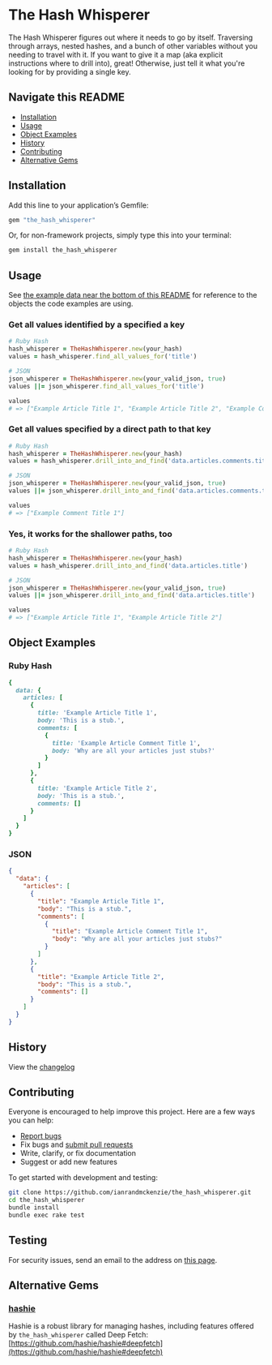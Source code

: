 # The Hash Whisperer
The Hash Whisperer figures out where it needs to go by itself. Traversing through arrays, nested hashes, and a bunch of other variables without you needing to travel with it. If you want to give it a map (aka explicit instructions where to drill into), great! Otherwise, just tell it what you're looking for by providing a single key.

## Navigate this README
* [Installation](#installation)
* [Usage](#usage)
* [Object Examples](#object-examples)
* [History](#history)
* [Contributing](#contributing)
* [Alternative Gems](#alternative-gems)

## Installation

Add this line to your application’s Gemfile:

```ruby
gem "the_hash_whisperer"
```

Or, for non-framework projects, simply type this into your terminal:

```bash
gem install the_hash_whisperer
```

## Usage

See [the example data near the bottom of this README](#object-examples) for reference to the objects the code examples are using.

### Get all values identified by a specified a key
```ruby
# Ruby Hash
hash_whisperer = TheHashWhisperer.new(your_hash)
values = hash_whisperer.find_all_values_for('title')

# JSON
json_whisperer = TheHashWhisperer.new(your_valid_json, true)
values ||= json_whisperer.find_all_values_for('title')

values
# => ["Example Article Title 1", "Example Article Title 2", "Example Comment Title 1"]
```

### Get all values specified by a direct path to that key
```ruby
# Ruby Hash
hash_whisperer = TheHashWhisperer.new(your_hash)
values = hash_whisperer.drill_into_and_find('data.articles.comments.title')

# JSON
json_whisperer = TheHashWhisperer.new(your_valid_json, true)
values ||= json_whisperer.drill_into_and_find('data.articles.comments.title')

values
# => ["Example Comment Title 1"]
```

### Yes, it works for the shallower paths, too
```ruby
# Ruby Hash
hash_whisperer = TheHashWhisperer.new(your_hash)
values = hash_whisperer.drill_into_and_find('data.articles.title')

# JSON
json_whisperer = TheHashWhisperer.new(your_valid_json, true)
values ||= json_whisperer.drill_into_and_find('data.articles.title')

values
# => ["Example Article Title 1", "Example Article Title 2"]
```

## Object Examples

### Ruby Hash
```ruby
{
  data: {
    articles: [
      {
        title: 'Example Article Title 1',
        body: 'This is a stub.',
        comments: [
          {
            title: 'Example Article Comment Title 1',
            body: 'Why are all your articles just stubs?'
          }
        ]
      },
      {
        title: 'Example Article Title 2',
        body: 'This is a stub.',
        comments: []
      }
    ]
  }
}
```

### JSON
```json
{
  "data": {
    "articles": [
      {
        "title": "Example Article Title 1",
        "body": "This is a stub.",
        "comments": [
          {
            "title": "Example Article Comment Title 1",
            "body": "Why are all your articles just stubs?"
          }
        ]
      },
      {
        "title": "Example Article Title 2",
        "body": "This is a stub.",
        "comments": []
      }
    ]
  }
}
```


## History

View the [changelog](https://github.com/ianrandmckenzie/the_hash_whisperer/blob/main/CHANGELOG.md)

## Contributing

Everyone is encouraged to help improve this project. Here are a few ways you can help:

- [Report bugs](https://github.com/ianrandmckenzie/the_hash_whisperer/issues)
- Fix bugs and [submit pull requests](https://github.com/ianrandmckenzie/the_hash_whisperer/pulls)
- Write, clarify, or fix documentation
- Suggest or add new features

To get started with development and testing:

```sh
git clone https://github.com/ianrandmckenzie/the_hash_whisperer.git
cd the_hash_whisperer
bundle install
bundle exec rake test
```

## Testing


For security issues, send an email to the address on [this page](https://github.com/ianrandmckenzie).

## Alternative Gems

### [hashie](https://github.com/hashie/hashie)
Hashie is a robust library for managing hashes, including features offered by `the_hash_whisperer` called Deep Fetch:
[https://github.com/hashie/hashie#deepfetch](https://github.com/hashie/hashie#deepfetch)

